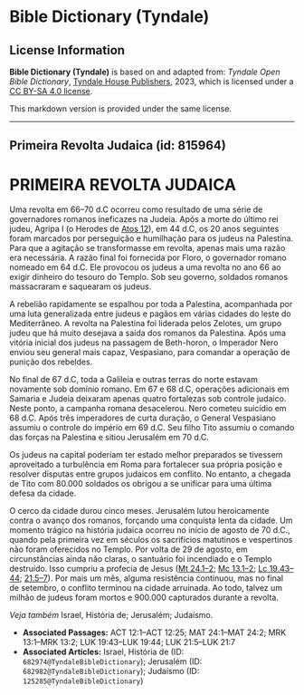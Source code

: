 # Bible Dictionary (Tyndale)

## License Information

**Bible Dictionary (Tyndale)** is based on and adapted from: _Tyndale Open Bible Dictionary_, [Tyndale House Publishers](https://tyndaleopenresources.com/), 2023, which is licensed under a [CC BY-SA 4.0 license](https://creativecommons.org/licenses/by-sa/4.0/legalcode.en).

This markdown version is provided under the same license.



--------------------------------

## Primeira Revolta Judaica (id: 815964)

PRIMEIRA REVOLTA JUDAICA
========================

Uma revolta em 66–70 d.C ocorreu como resultado de uma série de governadores romanos ineficazes na Judeia. Após a morte do último rei judeu, Agripa I (o Herodes de [Atos 12](https://ref.ly/Acts12:1-Acts12:25)), em 44 d.C, os 20 anos seguintes foram marcados por perseguição e humilhação para os judeus na Palestina. Para que a agitação se transformasse em revolta, apenas mais uma razão era necessária. A razão final foi fornecida por Floro, o governador romano nomeado em 64 d.C. Ele provocou os judeus a uma revolta no ano 66 ao exigir dinheiro do tesouro do Templo. Sob seu governo, soldados romanos massacraram e saquearam os judeus.

A rebelião rapidamente se espalhou por toda a Palestina, acompanhada por uma luta generalizada entre judeus e pagãos em várias cidades do leste do Mediterrâneo. A revolta na Palestina foi liderada pelos Zelotes, um grupo judeu que há muito desejava a saída dos romanos da Palestina. Após uma vitória inicial dos judeus na passagem de Beth\-horon, o Imperador Nero enviou seu general mais capaz, Vespasiano, para comandar a operação de punição dos rebeldes.

No final de 67 d.C, toda a Galileia e outras terras do norte estavam novamente sob domínio romano. Em 67 e 68 d.C, operações adicionais em Samaria e Judeia deixaram apenas quatro fortalezas sob controle judaico. Neste ponto, a campanha romana desacelerou. Nero cometeu suicídio em 68 d.C. Após três imperadores de curta duração, o General Vespasiano assumiu o controle do império em 69 d.C. Seu filho Tito assumiu o comando das forças na Palestina e sitiou Jerusalém em 70 d.C.

Os judeus na capital poderiam ter estado melhor preparados se tivessem aproveitado a turbulência em Roma para fortalecer sua própria posição e resolver disputas entre grupos judaicos em conflito. No entanto, a chegada de Tito com 80\.000 soldados os obrigou a se unificar para uma última defesa da cidade.

O cerco da cidade durou cinco meses. Jerusalém lutou heroicamente contra o avanço dos romanos, forçando uma conquista lenta da cidade. Um momento trágico na história judaica ocorreu no início de agosto de 70 d.C., quando pela primeira vez em séculos os sacrifícios matutinos e vespertinos não foram oferecidos no Templo. Por volta de 29 de agosto, em circunstâncias ainda não claras, o santuário foi incendiado e o Templo destruído. Isso cumpriu a profecia de Jesus ([Mt 24\.1–2](https://ref.ly/Matt24:1-Matt24:2); [Mc 13\.1–2](https://ref.ly/Mark13:1-Mark13:2); [Lc 19\.43–44](https://ref.ly/Luke19:43-Luke19:44); [21\.5–7](https://ref.ly/Luke21:5-Luke21:7)). Por mais um mês, alguma resistência continuou, mas no final de setembro, o conflito terminou na cidade arruinada. Ao todo, talvez um milhão de judeus foram mortos e 900\.000 capturados durante a revolta.

*Veja também* Israel, História de; Jerusalém; Judaísmo.

* **Associated Passages:** ACT 12:1–ACT 12:25; MAT 24:1–MAT 24:2; MRK 13:1–MRK 13:2; LUK 19:43–LUK 19:44; LUK 21:5–LUK 21:7
* **Associated Articles:** Israel, História de (ID: `682974@TyndaleBibleDictionary`); Jerusalém (ID: `682982@TyndaleBibleDictionary`); Judaísmo (ID: `125285@TyndaleBibleDictionary`)

